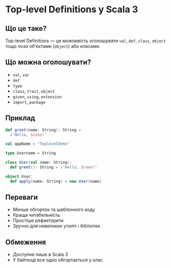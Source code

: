 # Top-level Definitions у Scala 3

## Що це таке?

Top-level Definitions — це можливість оголошувати `val`, `def`, `class`, `object` тощо *поза* об'єктами (`object`) або класами.

## Що можна оголошувати?

- `val`, `var`
- `def`
- `type`
- `class`, `trait`, `object`
- `given`, `using`, `extension`
- `import`, `package`

## Приклад

```scala
def greet(name: String): String =
  s"Hello, $name!"

val appName = "ToplevelDemo"

type Username = String

class User(val name: String):
  def greet(): String = s"Hello, $name!"

object User:
  def apply(name: String) = new User(name)
```

## Переваги

- Менше обгорток та шаблонного коду
- Краща читабельність
- Простіше рефакторити
- Зручно для невеликих утиліт і бібліотек

## Обмеження

- Доступне лише в Scala 3
- У байткоді все одно обгортається у клас
